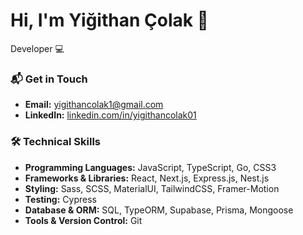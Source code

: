 # Hi, I'm Yiğithan Çolak 👋

Developer 💻

### 📬 Get in Touch

- **Email:** [yigithancolak1@gmail.com](mailto:yigithancolak1@gmail.com)
- **LinkedIn:** [linkedin.com/in/yigithancolak01](https://www.linkedin.com/in/yigithancolak01/)


### 🛠 Technical Skills

- **Programming Languages:** JavaScript, TypeScript, Go, CSS3
- **Frameworks & Libraries:** React, Next.js, Express.js, Nest.js
- **Styling:** Sass, SCSS, MaterialUI, TailwindCSS, Framer-Motion
- **Testing:** Cypress
- **Database & ORM:** SQL, TypeORM, Supabase, Prisma, Mongoose
- **Tools & Version Control:** Git
